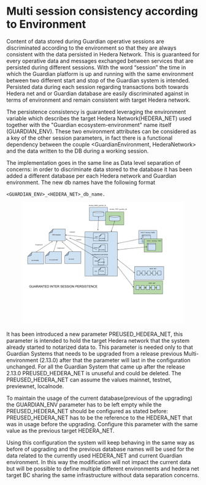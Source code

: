 # Multi session consistency according to Environment

Content of data stored during Guardian operative sessions are discriminated according to the environment so that they are always consistent with the data persisted in Hedera Network. This is guaranteed for every operative data and messages exchanged between services that are persisted during different sessions. With the word “session” the time in which the Guardian platform is up and running with the same environment between two different start and stop of the Guardian system is intended. Persisted data during each session regarding transactions both towards Hedera net and or Guardian database are easily discriminated against in terms of environment and remain consistent with target Hedera network.

The persistence consistency is guaranteed leveraging the environment variable which describes the target Hedera Network(HEDERA\_NET) used together with the "Guardian ecosystem-environment" name itself (GUARDIAN\_ENV). These two environment attributes can be considered as a key of the other session parameters, in fact there is a functional dependency between the couple \<GuardianEnvironment, HederaNetwork> and the data written to the DB during a working session.

The implementation goes in the same line as Data level separation of concerns: in order to discriminate data stored to the database it has been added a different database per each Hedera network and Guardian environment. The new db names have the following format

```
<GUARDIAN_ENV>_<HEDERA_NET>_db_name.
```

<figure><img src="../../../.gitbook/assets/env123.png" alt=""><figcaption></figcaption></figure>

It has been introduced a new parameter PREUSED\_HEDERA\_NET, this parameter is intended to hold the target Hedera network that the system already started to notarized data to. This parameter is needed only to that Guardian Systems that needs to be upgraded from a release previous Multi-environment (2.13.0) after that the parameter will last in the configuration unchanged. For all the Guardian System that came up after the release 2.13.0 PREUSED\_HEDERA\_NET is unuseful and could be deleted. The PREUSED\_HEDERA\_NET can assume the values mainnet, testnet, previewnet, localnode.

To maintain the usage of the current database(previous of the upgrading) the GUARDIAN\_ENV parameter has to be left empty while the PREUSED\_HEDERA\_NET should be configured as stated before: PREUSED\_HEDERA\_NET has to be the reference to the HEDERA\_NET that was in usage before the upgrading. Configure this parameter with the same value as the previous target HEDERA\_NET.

Using this configuration the system will keep behaving in the same way as before of upgrading and the previous database names will be used for the data related to the currently used HEDERA\_NET and current Guardian environment. In this way the modification will not impact the current data but will be possible to define multiple different environments and hedera net target BC sharing the same infrastructure without data separation concerns.
